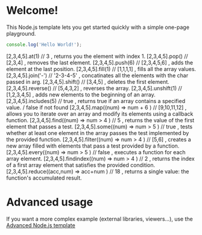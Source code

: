 # Welcome!

This Node.js template lets you get started quickly with a simple one-page playground.

```javascript runnable
console.log('Hello World!');
```
[2,3,4,5].at(1)         // 3 ,  returns you the element with index 1.
[2,3,4,5].pop()         // [2,3,4] ,  removes the last element.
[2,3,4,5].push(6)       // [2,3,4,5,6] ,  adds the element at the last position.
[2,3,4,5].fill(1)       // [1,1,1,1] , fills all the array values.
[2,3,4,5].join('-')     // '2-3-4-5' , concatinates all the elements with the char passed in arg.
[2,3,4,5].shift()       // [3,4,5] , deletes the first element.
[2,3,4,5].reverse()     // [5,4,3,2] , reverses the array.
[2,3,4,5].unshift(1)    // [1,2,3,4,5] , adds new elements to the beginning of an array.
[2,3,4,5].includes(5)   // true , returns true if an array contains a specified value. / false if not found
[2,3,4,5].map((num) => num + 6 ) // [9,10,11,12] , allows you to iterate over an array and modify its elements using a callback function. 
[2,3,4,5].find((num) => num > 4 ) // 5 , returns the value of the first element that passes a test.
[2,3,4,5].some((num) => num > 5 ) // true , tests whether at least one element in the array passes the test implemented by the provided function.
[2,3,4,5].filter((num) => num > 4 ) // [5,6] , creates a new array filled with elements that pass a test provided by a function.
[2,3,4,5].every((num) => num > 5 ) // false , executes a function for each array element.
[2,3,4,5].findindex((num) => num > 4 ) // 2 ,  returns the index of a first array element that satisfies the provided condition.
[2,3,4,5].reduce((acc,num) => acc+num ) // 18 , returns a single value: the function's accumulated result.

# Advanced usage

If you want a more complex example (external libraries, viewers...), use the [Advanced Node.js template](https://tech.io/select-repo/442)
